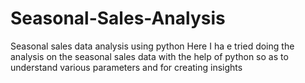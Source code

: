 # Seasonal-Sales-Analysis
Seasonal sales data analysis using python
Here I ha e tried doing the analysis on the seasonal sales data with the help of python so as to understand various parameters and for creating insights 
